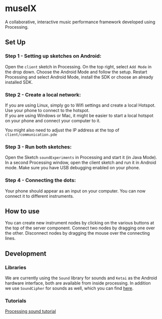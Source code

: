 # museIX
A collaborative, interactive music performance framework developed using Processing.

## Set Up
### Step 1 - Setting up sketches on Android:
Open the `client` sketch in Processing.
On the top right, select `Add Mode` in the drop down.
Choose the Android Mode and follow the setup.
Restart Processing and select Android Mode, install the SDK or choose an already installed SDK.  

### Step 2 - Create a local network:
If you are using Linux, simply go to Wifi settings and create a local Hotspot. Use your phone to connect to the hotspot.  
If you are using Windows or Mac, it might be easier to start a local hotspot on your phone and connect your computer to it.

You might also need to adjust the IP address at the top of `client/communication.pde`

### Step 3 - Run both sketches:
Open the Sketch `soundExperiments` in Processing and start it (in Java Mode).
In a second Processing window, open the client sketch and run it in Android mode.
Make sure you have USB debugging enabled on your phone.

### Step 4 - Connecting the dots:
Your phone should appear as an input on your computer. You can now connect it to different instruments.

## How to use
You can create new instrument nodes by clicking on the various buttons at the top of the server component.
Connect two nodes by dragging one over the other.
Disconnect nodes by dragging the mouse over the connecting lines.

## Development
### Libraries  
We are currently using the `Sound` library for sounds and `Ketai` as the Android hardware interface, both are available from inside processing.
In addition we use `SoundCipher` for sounds as well, which you can find [here](http://explodingart.com/soundcipher/).

### Tutorials
[Processing sound tutorial](https://processing.org/tutorials/sound/)
